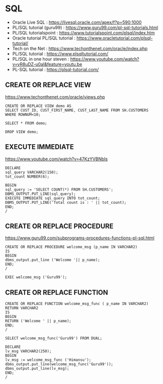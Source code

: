 # SQL
- Oracle Live SQL : https://livesql.oracle.com/apex/f?p=590:1000
- PL/SQL tutorial (guru99) : https://www.guru99.com/pl-sql-tutorials.html
- PL/SQL tutorialspoint : https://www.tutorialspoint.com/plsql/index.htm
- Oracle tutorial PL/SQL tutorial : https://www.oracletutorial.com/plsql-tutorial/
- Tech on the Net : https://www.techonthenet.com/oracle/index.php
- PL/SQL tutorial : https://www.plsqltutorial.com/
- PL/SQL in one hour steven : https://www.youtube.com/watch?v=vR8uDZ-u0aI&feature=youtu.be
- PL-SQL tutorial : https://plsql-tutorial.com/

## CREATE OR REPLACE VIEW
https://www.techonthenet.com/oracle/views.php
```
CREATE OR REPLACE VIEW demo AS
SELECT CUST_ID, CUST_FIRST_NAME, CUST_LAST_NAME FROM SH.CUSTOMERS WHERE ROWNUM<10;

SELECT * FROM demo;

DROP VIEW demo;
```

## EXECUTE IMMEDIATE
https://www.youtube.com/watch?v=47KzYVBNbIs
```
DECLARE
sql_query VARCHAR2(150);
tot_count NUMBER(6);

BEGIN
sql_query := 'SELECT COUNT(*) FROM SH.CUSTOMERS';
DBMS_OUTPUT.PUT_LINE(sql_query);
EXECUTE IMMEDIATE sql_query INTO tot_count;
DBMS_OUTPUT.PUT_LINE('Total count is : ' || tot_count);
END;
/
```

## CREATE OR REPLACE PROCEDURE
https://www.guru99.com/subprograms-procedures-functions-pl-sql.html
```
CREATE OR REPLACE PROCEDURE welcome_msg (p_name IN VARCHAR2) 
IS
BEGIN
dbms_output.put_line ('Welcome '|| p_name);
END;
/

EXEC welcome_msg ('Guru99');
```

## CREATE OR REPLACE FUNCTION
```
CREATE OR REPLACE FUNCTION welcome_msg_func ( p_name IN VARCHAR2) RETURN VARCHAR2
IS
BEGIN
RETURN ('Welcome ' || p_name);
END;
/

SELECT welcome_msg_func('Guru99') FROM DUAL;

DECLARE
lv_msg VARCHAR2(250);
BEGIN
lv_msg := welcome_msg_func ('Himansu');
dbms_output.put_line(welcome_msg_func('Guru99'));
dbms_output.put_line(lv_msg);
END;
/
```





